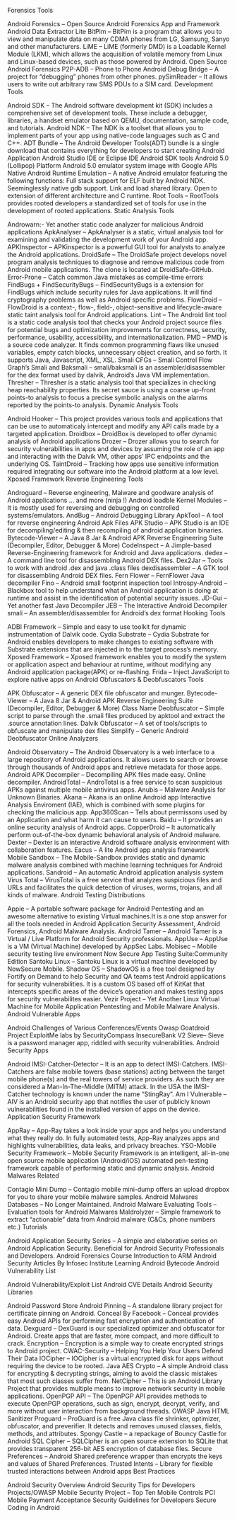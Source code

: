 Forensics Tools

Android Forensics – Open Source Android Forensics App and Framework
Android Data Extractor Lite
BitPim – BitPim is a program that allows you to view and manipulate data on many CDMA phones from LG, Samsung, Sanyo and other manufacturers.
LiME – LiME (formerly DMD) is a Loadable Kernel Module (LKM), which allows the acquisition of volatile memory from Linux and Linux-based devices, such as those powered by Android.
Open Source Android Forensics
P2P-ADB – Phone to Phone Android Debug Bridge – A project for “debugging” phones from other phones.
pySimReader – It allows users to write out arbitrary raw SMS PDUs to a SIM card.
Development Tools

Android SDK – The Android software development kit (SDK) includes a comprehensive set of development tools. These include a debugger, libraries, a handset emulator based on QEMU, documentation, sample code, and tutorials.
Android NDK – The NDK is a toolset that allows you to implement parts of your app using native-code languages such as C and C++.
ADT Bundle – The Android Developer Tools(ADT) bundle is a single download that contains everything for developers to start creating Android Application
Android Studio IDE or Eclipse IDE
Android SDK tools
Android 5.0 (Lollipop) Platform
Android 5.0 emulator system image with Google APIs
Native Android Runtime Emulation – A native Android emulator featuring the following functions:
Full stack support for ELF built by Android NDK.
Seeminglessly native gdb support.
Link and load shared library.
Open to extension of different architecture and C runtime.
Root Tools – RootTools provides rooted developers a standardized set of tools for use in the development of rooted applications.
Static Analysis Tools

Androwarn:- Yet another static code analyzer for malicious Android applications
ApkAnalyser – ApkAnalyser is a static, virtual analysis tool for examining and validating the development work of your Android app.
APKInspector – APKinspector is a powerful GUI tool for analysts to analyze the Android applications.
DroidSafe – The DroidSafe project develops novel program analysis techniques to diagnose and remove malicious code from Android mobile applications. The clone is located at DroidSafe-GitHub.
Error-Prone – Catch common Java mistakes as compile-time errors
FindBugs + FindSecurityBugs – FindSecurityBugs is a extension for FindBugs which include security rules for Java applications. It will find cryptography problems as well as Android specific problems.
FlowDroid – FlowDroid is a context-, flow-, field-, object-sensitive and lifecycle-aware static taint analysis tool for Android applications.
Lint – The Android lint tool is a static code analysis tool that checks your Android project source files for potential bugs and optimization improvements for correctness, security, performance, usability, accessibility, and internationalization.
PMD – PMD is a source code analyzer. It finds common programming flaws like unused variables, empty catch blocks, unnecessary object creation, and so forth. It supports Java, Javascript, XML, XSL.
Smali CFGs – Smali Control Flow Graph’s
Smali and Baksmali – smali/baksmali is an assembler/disassembler for the dex format used by dalvik, Android’s Java VM implementation.
Thresher – Thresher is a static analysis tool that specializes in checking heap reachability properties. Its secret sauce is using a coarse up-front points-to analysis to focus a precise symbolic analysis on the alarms reported by the points-to analysis.
Dynamic Analysis Tools

Android Hooker – This project provides various tools and applications that can be use to automaticaly intercept and modify any API calls made by a targeted application.
Droidbox – DroidBox is developed to offer dynamic analysis of Android applications
Drozer – Drozer allows you to search for security vulnerabilities in apps and devices by assuming the role of an app and interacting with the Dalvik VM, other apps’ IPC endpoints and the underlying OS.
TaintDroid – Tracking how apps use sensitive information required integrating our software into the Android platform at a low level.
Xposed Framework
Reverse Engineering Tools

Androguard – Reverse engineering, Malware and goodware analysis of Android applications … and more (ninja !)
Android loadble Kernel Modules – It is mostly used for reversing and debugging on controlled systems/emulators.
AndBug – Android Debugging Library
ApkTool – A tool for reverse engineering Android Apk Files
APK Studio – APK Studio is an IDE for decompiling/editing & then recompiling of android application binaries.
Bytecode-Viewer – A Java 8 Jar & Android APK Reverse Engineering Suite (Decompiler, Editor, Debugger & More)
CodeInspect – A Jimple-based Reverse-Engineering framework for Android and Java applications.
dedex – A command line tool for disassembling Android DEX files.
Dex2Jar – Tools to work with android .dex and java .class files
dexdisassembler – A GTK tool for disassembling Android DEX files.
Fern Flower – FernFlower Java decompiler
Fino – Android small footprint inspection tool
Introspy-Android – Blackbox tool to help understand what an Android application is doing at runtime and assist in the identification of potential security issues.
JD-Gui – Yet another fast Java Decompiler
JEB – The Interactive Android Decompiler
smali – An assembler/disassembler for Android’s dex format
Hooking Tools

ADBI Framework – Simple and easy to use toolkit for dynamic instrumentation of Dalvik code.
Cydia Substrate – Cydia Substrate for Android enables developers to make changes to existing software with Substrate extensions that are injected in to the target process’s memory.
Xposed Framework – Xposed framework enables you to modify the system or application aspect and behaviour at runtime, without modifying any Android application package(APK) or re-flashing.
Frida – Inject JavaScript to explore native apps on Android
Obfuscators & Deobfuscators Tools

APK Obfuscator – A generic DEX file obfuscator and munger.
Bytecode-Viewer – A Java 8 Jar & Android APK Reverse Engineering Suite (Decompiler, Editor, Debugger & More)
Class Name Deobfuscator – Simple script to parse through the .smali files produced by apktool and extract the .source annotation lines.
Dalvik Obfuscator – A set of tools/scripts to obfuscate and manipulate dex files
Simplify – Generic Android Deobfuscator
Online Analyzers

Android Observatory – The Android Observatory is a web interface to a large repository of Android applications. It allows users to search or browse through thousands of Android apps and retrieve metadata for those apps.
Android APK Decompiler – Decompiling APK files made easy. Online decompiler.
AndroidTotal – AndroTotal is a free service to scan suspicious APKs against multiple mobile antivirus apps.
Anubis – Malware Analysis for Unknown Binaries.
Akana – Akana is an online Android app Interactive Analysis Enviroment (IAE), which is combined with some plugins for checking the malicious app.
App360Scan – Tells about permissons used by an Application and what harm it can cause to users.
Baidu – It provides an online security analysis of Android apps.
CopperDroid – It automatically perform out-of-the-box dynamic behavioral analysis of Android malware.
Dexter – Dexter is an interactive Android software analysis environment with collaboration features.
Eacus – A lite Android app analysis framework
Mobile Sandbox – The Mobile-Sandbox provides static and dynamic malware analysis combined with machine learning techniques for Android applications.
Sandroid – An automatic Android application analysis system
Virus Total – VirusTotal is a free service that analyzes suspicious files and URLs and facilitates the quick detection of viruses, worms, trojans, and all kinds of malware.
Android Testing Distributions

Appie – A portable software package for Android Pentesting and an awesome alternative to existing Virtual machines.It is a one stop answer for all the tools needed in Android Application Security Assessment, Android Forensics, Android Malware Analysis.
Android Tamer – Android Tamer is a Virtual / Live Platform for Android Security professionals.
AppUse – AppUse is a VM (Virtual Machine) developed by AppSec Labs.
Mobisec – Mobile security testing live environment
Now Secure App Testing Suite:Community Edition
Santoku Linux – Santoku Linux is a virtual machine developed by NowSecure Mobile.
Shadow OS – ShadowOS is a free tool designed by Fortify on Demand to help Security and QA teams test Android applications for security vulnerabilities. It is a custom OS based off of KitKat that intercepts specific areas of the device’s operation and makes testing apps for security vulnerabilites easier.
Vezir Project – Yet Another Linux Virtual Machine for Mobile Application Pentesting and Mobile Malware Analysis.
Android Vulnerable Apps

Android Challenges of Various Conferences/Events
Owasp Goatdroid Project
ExploitMe labs by SecurityCompass
InsecureBank V2
Sieve– Sieve is a password manager app, riddled with security vulnerabilities.
Android Security Apps

Android IMSI-Catcher-Detector – It is an app to detect IMSI-Catchers. IMSI-Catchers are false mobile towers (base stations) acting between the target mobile phone(s) and the real towers of service providers. As such they are considered a Man-In-The-Middle (MITM) attack. In the USA the IMSI-Catcher technology is known under the name “StingRay”.
Am I Vulnerable – AIV is an Android security app that notifies the user of publicly known vulnerabilities found in the installed version of apps on the device.
Application Security Framework

AppRay – App-Ray takes a look inside your apps and helps you understand what they really do. In fully automated tests, App-Ray analyzes apps and highlights vulnerabilities, data leaks, and privacy breaches.
YSO-Mobile Security Framework – Mobile Security Framework is an intelligent, all-in-one open source mobile application (Android/iOS) automated pen-testing framework capable of performing static and dynamic analysis.
Android Malwares Related

Contagio Mini Dump – Contagio mobile mini-dump offers an upload dropbox for you to share your mobile malware samples.
Android Malwares Databases – No Longer Maintained.
Android Malware Evaluating Tools – Evaluation tools for Android Malwares
Maldrolyzer – Simple framework to extract “actionable” data from Android malware (C&Cs, phone numbers etc.)
Tutorials

Android Application Security Series – A simple and elaborative series on Android Application Security. Beneficial for Android Security Professionals and Developers.
Android Forensics Course
Introduction to ARM
Android Security Articles By Infosec Institute
Learning Android Bytecode
Android Vulnerability List

Android Vulnerability/Exploit List
Android CVE Details
Android Security Libraries

Android Password Store
Android Pinning – A standalone library project for certificate pinning on Android.
Conceal By Facebook – Conceal provides easy Android APIs for performing fast encryption and authentication of data.
Dexguard – DexGuard is our specialized optimizer and obfuscator for Android. Create apps that are faster, more compact, and more difficult to crack.
Encryption – Encryption is a simple way to create encrypted strings to Android project.
CWAC-Security – Helping You Help Your Users Defend Their Data
IOCipher – IOCipher is a virtual encrypted disk for apps without requiring the device to be rooted.
Java AES Crypto – A simple Android class for encrypting & decrypting strings, aiming to avoid the classic mistakes that most such classes suffer from.
NetCipher – This is an Android Library Project that provides multiple means to improve network security in mobile applications.
OpenPGP API – The OpenPGP API provides methods to execute OpenPGP operations, such as sign, encrypt, decrypt, verify, and more without user interaction from background threads.
OWASP Java HTML Sanitizer
Proguard – ProGuard is a free Java class file shrinker, optimizer, obfuscator, and preverifier. It detects and removes unused classes, fields, methods, and attributes.
Spongy Castle – a repackage of Bouncy Castle for Android
SQL Cipher – SQLCipher is an open source extension to SQLite that provides transparent 256-bit AES encryption of database files.
Secure Preferences – Android Shared preference wrapper than encrypts the keys and values of Shared Preferences.
Trusted Intents – Library for flexible trusted interactions between Android apps
Best Practices

Android Security Overview
Android Security Tips for Developers
Projects/OWASP Mobile Security Project – Top Ten Mobile Controls
PCI Mobile Payment Acceptance Security Guidelines for Developers
Secure Coding in Android
